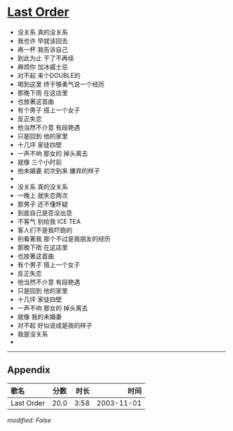 # [Last Order](https://music.163.com/song?id=66638)

* 没关系 真的没关系
* 我也许 早就该回去
* 再一杯 我告诉自己
* 到此为止 干了不再续
* 麻烦你 加冰威士忌
* 对不起 来个DOUBLE的
* 喝到这里 终于够勇气说一个经历
* 那晚下雨 在这店里
* 也放著这首曲
* 有个男子 搭上一个女子
* 反正失恋
* 他当然不介意 有段艳遇
* 只是回到 他的家里
* 十几坪 家徒四壁
* 一声不响 那女的 掉头离去
* 就像 三个小时前
* 他未婚妻 初次到来 嫌弃的样子
* 
* 没关系 真的没关系
* 一晚上 就失恋两次
* 那男子 还不懂怀疑
* 到底自己是否没出息
* 不客气 别给我 ICE TEA
* 客人们不是我吓跑的
* 别看著我 那个不过是我朋友的经历
* 那晚下雨 在这店里
* 也放著这首曲
* 有个男子 搭上一个女子
* 反正失恋
* 他当然不介意 有段艳遇
* 只是回到 他的家里
* 十几坪 家徒四壁
* 一声不响 那女的 掉头离去
* 就像 我的未婚妻
* 对不起 好似说成是我的样子
* 我是没关系
* 


---

## Appendix

|歌名|分数|时长|时间|
|:---|:---:|---:|---:|
|Last Order|20.0|3:58|2003-11-01

*modified: False*